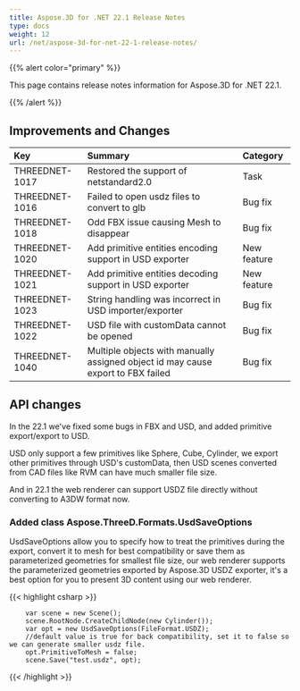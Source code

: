 ```yaml
---
title: Aspose.3D for .NET 22.1 Release Notes
type: docs
weight: 12
url: /net/aspose-3d-for-net-22-1-release-notes/
---
```


{{% alert color="primary" %}}

This page contains release notes information for Aspose.3D for .NET 22.1.

{{% /alert %}}
## **Improvements and Changes**

|**Key**|**Summary**|**Category**|
| :- | :- | :- |
| THREEDNET-1017 | Restored the support of netstandard2.0 | Task |
| THREEDNET-1016 | Failed to open usdz files to convert to glb | Bug fix |
| THREEDNET-1018 | Odd FBX issue causing Mesh to disappear | Bug fix |
| THREEDNET-1020 | Add primitive entities encoding support in USD exporter | New feature |
| THREEDNET-1021 | Add primitive entities decoding support in USD exporter | New feature |
| THREEDNET-1023 | String handling was incorrect in USD importer/exporter | Bug fix |
| THREEDNET-1022 | USD file with customData cannot be opened | Bug fix |
| THREEDNET-1040 | Multiple objects with manually assigned object id may cause export to FBX failed | Bug fix |


## API changes ##


In the 22.1 we've fixed some bugs in FBX and USD, and added primitive export/export to USD.

USD only support a few primitives like Sphere, Cube, Cylinder, we export other primitives through USD's customData, then USD scenes converted from CAD files like RVM can have much smaller file size.

And in 22.1 the web renderer can support USDZ file directly without converting to A3DW format now.


### Added class Aspose.ThreeD.Formats.UsdSaveOptions

UsdSaveOptions allow you to specify how to treat the primitives during the export, convert it to mesh for best compatibility or save them as parameterized geometries for smallest file size, our web renderer supports the parameterized geometries exported by Aspose.3D USDZ exporter, it's a best option for you to present 3D content using our web renderer.



{{< highlight csharp >}}

        var scene = new Scene();
        scene.RootNode.CreateChildNode(new Cylinder());
        var opt = new UsdSaveOptions(FileFormat.USDZ);
        //default value is true for back compatibility, set it to false so we can generate smaller usdz file.
        opt.PrimitiveToMesh = false;
        scene.Save("test.usdz", opt);

{{< /highlight >}}
